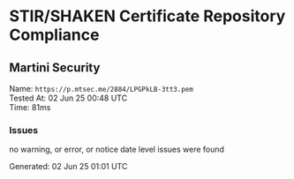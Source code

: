 # STIR/SHAKEN Certificate Repository Compliance

## Martini Security

Name: `https://p.mtsec.me/2884/LPGPkLB-3tt3.pem`\
Tested At: 02 Jun 25 00:48 UTC\
Time: 81ms

### Issues

no warning, or error, or notice date level issues were found

Generated: 02 Jun 25 01:01 UTC